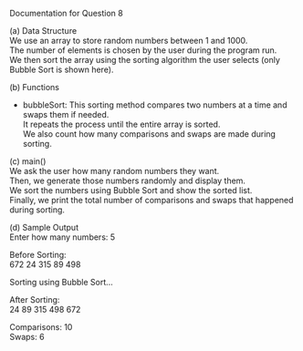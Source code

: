 Documentation for Question 8

(a) Data Structure  
We use an array to store random numbers between 1 and 1000.  
The number of elements is chosen by the user during the program run.  
We then sort the array using the sorting algorithm the user selects (only Bubble Sort is shown here).

(b) Functions  
- bubbleSort: This sorting method compares two numbers at a time and swaps them if needed.  
  It repeats the process until the entire array is sorted.  
  We also count how many comparisons and swaps are made during sorting.

(c) main()  
We ask the user how many random numbers they want.  
Then, we generate those numbers randomly and display them.  
We sort the numbers using Bubble Sort and show the sorted list.  
Finally, we print the total number of comparisons and swaps that happened during sorting.

(d) Sample Output  
Enter how many numbers: 5  

Before Sorting:  
672 24 315 89 498  

Sorting using Bubble Sort...  

After Sorting:  
24 89 315 498 672  

Comparisons: 10  
Swaps: 6
